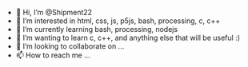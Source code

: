 - 👋 Hi, I’m @Shipment22
- 👀 I’m interested in html, css, js, p5js, bash, processing, c, c++
- 🌱 I’m currently learning bash, processing, nodejs
- 🌱 I’m wanting to learn c, c++, and anything else that will be useful :)
- 💞️ I’m looking to collaborate on ...
- 📫 How to reach me ...

<!---
Shipment22/Shipment22 is a ✨ special ✨ repository because its `README.md` (this file) appears on your GitHub profile.
You can click the Preview link to take a look at your changes.
--->
